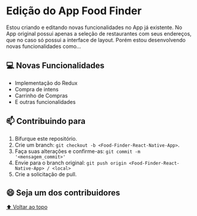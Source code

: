 # Edição do App Food Finder


Estou criando e editando novas funcionalidades no App já existente. No App original possui apenas a seleção de restaurantes com seus endereços, que no caso só possui a interface de layout. Porém estou desenvolvendo novas funcionalidades como...


## 💻 Novas Funcionalidades

* Implementação do Redux
* Compra de intens
* Carrinho de Compras
* E outras funcionalidades

## 📫 Contribuindo para <App-Nubank>

1. Bifurque este repositório.
2. Crie um branch: `git checkout -b <Food-Finder-React-Native-App>`.
3. Faça suas alterações e confirme-as: `git commit -m '<mensagem_commit>'`
4. Envie para o branch original: `git push origin <Food-Finder-React-Native-App> / <local>`
5. Crie a solicitação de pull.

## 😄 Seja um dos contribuidores<br>

[⬆ Voltar ao topo](#nome-do-projeto)<br>

